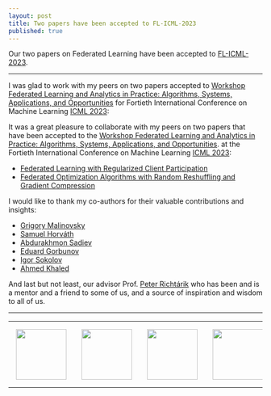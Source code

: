 ```yaml
---
layout: post
title: Two papers have been accepted to FL-ICML-2023
published: true
---
```


Our two papers on Federated Learning have been accepted to [FL-ICML-2023](https://fl-icml2023.github.io/). 

---

I was glad to work with my peers on two papers accepted to [Workshop Federated Learning and Analytics in Practice: Algorithms, Systems, Applications, and Opportunities](https://fl-icml2023.github.io/)
for Fortieth International Conference on Machine Learning [ICML 2023](https://icml.cc/Conferences/2023):

It was a great pleasure to collaborate with my peers on two papers that have been accepted to the [Workshop Federated Learning and Analytics in Practice: Algorithms, Systems, Applications, and Opportunities](https://fl-icml2023.github.io/).
at the Fortieth International Conference on Machine Learning [ICML 2023](https://icml.cc/Conferences/2023):

* [Federated Learning with Regularized Client Participation](https://arxiv.org/abs/2302.03662)
* [Federated Optimization Algorithms with Random Reshuffling and Gradient Compression](https://arxiv.org/abs/2206.07021)

I would like to thank my co-authors for their valuable contributions and insights:
* [Grigory Malinovsky](https://grigory-malinovsky.github.io/)
* [Samuel Horváth](https://sites.google.com/view/samuelhorvath) 
* [Abdurakhmon Sadiev](https://scholar.google.com/citations?user=g0CzD50AAAAJ&hl=ru)
* [Eduard Gorbunov](https://eduardgorbunov.github.io/)
* [Igor Sokolov](https://scholar.google.com/citations?user=OBbPecwAAAAJ&hl=en)
* [Ahmed Khaled](https://www.akhaled.org/)

And last but not least, our advisor Prof. [Peter Richtárik](https://richtarik.org/) who has been and is a mentor and a friend to some of us, and a source of inspiration and wisdom to all of us.

---

<table style="text-align:center;">
<tr>
<td style="padding:15px;text-align:center;vertical-align:middle;"> <img height="100px" src="https://burlachenkok.github.io/materials/KAUST-logo.png"/> </td> 
<td style="padding:15px;text-align:center;vertical-align:middle;"> <img height="100px" src="https://burlachenkok.github.io/materials/SDAIA-Logo-2.png"/> </td> 
<td style="padding:15px;text-align:center;vertical-align:middle;"> <img height="100px" src="https://burlachenkok.github.io/materials/MBZUAI_Logo.png"/> </td> 
<td style="padding:15px;text-align:center;vertical-align:middle;"> <img height="100px" src="https://burlachenkok.github.io/materials/princeton-university-logo.png"/> </td> 

<td style="padding:15px;text-align:center;vertical-align:middle;"> <img height="100px" src="https://burlachenkok.github.io/materials/princeton-university-logo.png"/> </td> 
</tr>
</table>

